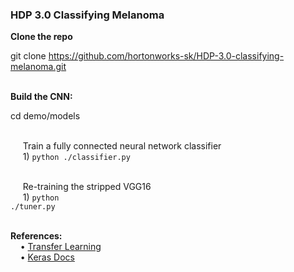 <h3>HDP 3.0 Classifying Melanoma</h3>

<b>Clone the repo</b>

git clone https://github.com/hortonworks-sk/HDP-3.0-classifying-melanoma.git


<br><b>Build the CNN:</b>

cd demo/models<br>

<br>&nbsp;&nbsp;&nbsp;&nbsp; Train a fully connected neural network classifier
<br>&nbsp;&nbsp;&nbsp;&nbsp; 1) <code>python ./classifier.py</code>

<br>&nbsp;&nbsp;&nbsp;&nbsp; Re-training the stripped VGG16
<br>&nbsp;&nbsp;&nbsp;&nbsp; 1) <code>python ./tuner.py</code>


<br><b>References:</b>
<br>&nbsp;&nbsp;&nbsp;&nbsp;&bull;&nbsp;<a href="https://blog.keras.io/building-powerful-image-classification-models-using-very-little-data.html">Transfer Learning</a>
<br>&nbsp;&nbsp;&nbsp;&nbsp;&bull;&nbsp;<a href="https://keras.io/">Keras Docs</a>

